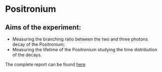 # Positronium 
## Aims of the experiment: 
* Measuring the branching ratio between the two and three photons decay of the Positronium;
* Measuring the lifetime of the Positronium studying the time distribution of the decays.

The complete report can be found [here](https://github.com/vanessacerrone/Physics_laboratory/blob/main/Positronium/Positronium_Group12.pdf) 

